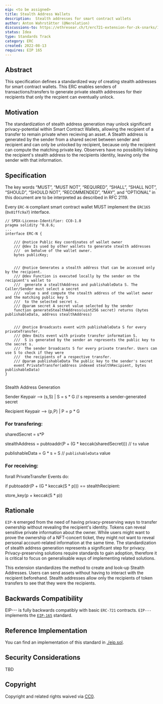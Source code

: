 ```yaml
---
eip: <to be assigned>
title: Stealth Address Wallets
description:  Stealth addresses for smart contract wallets
author: Anton Wahrstätter (@Nerolation)
discussions-to: https://ethresear.ch/t/erc721-extension-for-zk-snarks/13237
status: Idea
type: Standards Track
category: ERC
created: 2022-08-13
requires: EIP 165
---
```

    

## Abstract
This specification defines a standardized way of creating stealth addresses for smart contract wallets. This ERC enables senders of transactions/transfers to generate private stealth addresses for their recipients that only the recpient can eventually unlock. 

## Motivation
The standardization of stealth address generation may unlock significant privacy-potential within Smart Contract Wallets, allowing the recipient of a transfer to remain private when recieving an asset. A Stealth address is generated by the sender from a shared secret between sender and recipient and can only be unlocked by recipient, because only the recipient can compute the matching private key. 
Observers have no possibility linking the recipient's stealth address to the recipients identity, leaving only the sender with that information.

## Specification
The key words “MUST”, “MUST NOT”, “REQUIRED”, “SHALL”, “SHALL NOT”, “SHOULD”, “SHOULD NOT”, “RECOMMENDED”, “MAY”, and “OPTIONAL” in this document are to be interpreted as described in RFC 2119.

Every `ERC-N` compliant smart contract wallet MUST implement the `ERC165` (`0x01ffc9a7`) interface.

```solidity
// SPDX-License-Identifier: CC0-1.0
pragma solidity ^0.8.6;
...
interface ERC-N {
    
    /// @notice Public Key coordinates of wallet owner
    /// @dev Is used by other wallets to generate stealth addresses 
    ///  on behalve of the wallet owner.
    bytes publicKey;
    
    
    /// @notice Generates a stealth address that can be accessed only by the recipient.
    /// @dev Function is executed locally by the sender on the recipient's wallet to
    ///  generate a stealthAddress and publishableData S. The Caller/Sender must select a secret 
    ///  value s and compute the stealth address of the wallet owner and the matching public key S 
    ///  to the selected secret s.
    /// @param secret A secret value selected by the sender
    function generateStealthAddress(uint256 secret) returns (bytes publishableData, address stealthAddress)
 

    /// @notice Broadcasts event with publishableData S for every privateTransfer.
    /// @dev Emits event with private transfer information S.  
    ///  S is generated by the sender an represents the public key to the secret s.
    ///  The sender broadcasts S for every private transfer. Users can use S to check if they were
    ///  the recipients of a respective transfer.
    /// @param publishableData The public key to the sender's secret
    event PrivateTransfer(address indexed stealthRecipient, bytes publishableData)
}
    
```
    
Stealth Address Generation
    


 Sender Keypair    --> (s,S) | S = s * G // s represents a sender-generated secret
    
 Recipient Keypair --> (p,P) | P = p * G
 
    
### For transfering:
    
sharedSecret    = s*P
    
stealthAddress  = pubtoaddr(P + (G * keccak(sharedSecret)))   // ``to`` value
    
publishableData = G * s = S                                   // ``publishableData`` value
    

    
### For receiving:
    
forall PrivateTransfer Events do:
    
if pubtoaddr(P + (G * keccak(S * p))) == stealthRecipient:
    
store_key(p + keccak(S * p))
    


## Rationale
`EIP-N` emerged from the need of having privacy-preserving ways to transfer ownership without revealing the recipient's identity. Tokens can reveal sensitive private information about the owner. While users might want to prove the ownership of a NFT-concert ticket, they might not want to reveal personal account-related information at the same time. The standardization of stealth address generation represents a significant step for privacy. Privacy-preserving solutions require standards to gain adoption, therefore it is critical to focus on generalisable ways of implementing related solutions.
    
This extension standardizes the method to create and look-up Stealth Addresses. Users can send assets without having to interact with the recipient beforehand. Stealth addresses allow only the recipients of token transfers to see that they were the recipients. 
    

## Backwards Compatibility
EIP--- is fully backwards compatibly with basic `ERC-721` contracts. `EIP---` implements the [`EIP-165`](./eip-165.md) standard.

## Reference Implementation
You can find an implementation of this standard in  [./eip.sol](./eip.sol).

## Security Considerations
TBD

## Copyright
Copyright and related rights waived via [CC0](../LICENSE.md).

